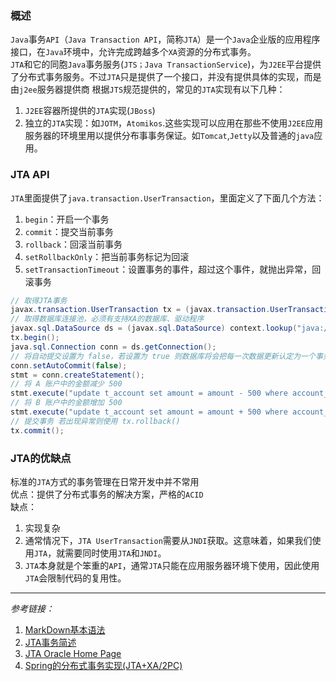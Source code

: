 
### 概述
`Java`事务`API`（`Java Transaction API`，简称`JTA`）是一个`Java`企业版的应用程序接口，在`Java`环境中，允许完成跨越多个`XA`资源的分布式事务。<br/>
`JTA`和它的同胞`Java`事务服务(`JTS；Java TransactionService`)，为`J2EE`平台提供了分布式事务服务。不过`JTA`只是提供了一个接口，并没有提供具体的实现，而是由`j2ee`服务器提供商 根据`JTS`规范提供的，常见的`JTA`实现有以下几种：
1. `J2EE`容器所提供的`JTA`实现(`JBoss`)
2. 独立的`JTA`实现：如`JOTM`，`Atomikos`.这些实现可以应用在那些不使用`J2EE`应用服务器的环境里用以提供分布事事务保证。如`Tomcat`,`Jetty`以及普通的`java`应用。

### JTA API
`JTA`里面提供了`java.transaction.UserTransaction`，里面定义了下面几个方法：
1. `begin`：开启一个事务
2. `commit`：提交当前事务
3. `rollback`：回滚当前事务
4. `setRollbackOnly`：把当前事务标记为回滚
5. `setTransactionTimeout`：设置事务的事件，超过这个事件，就抛出异常，回滚事务

```java
// 取得JTA事务
javax.transaction.UserTransaction tx = (javax.transaction.UserTransaction) context.lookup("java:comp/UserTransaction");
// 取得数据库连接池，必须有支持XA的数据库、驱动程序 
javax.sql.DataSource ds = (javax.sql.DataSource) context.lookup("java:/XAOracleDS");  
tx.begin();
java.sql.Connection conn = ds.getConnection();
// 将自动提交设置为 false，若设置为 true 则数据库将会把每一次数据更新认定为一个事务并自动提交
conn.setAutoCommit(false);
stmt = conn.createStatement(); 
// 将 A 账户中的金额减少 500 
stmt.execute("update t_account set amount = amount - 500 where account_id = 'A'");
// 将 B 账户中的金额增加 500 
stmt.execute("update t_account set amount = amount + 500 where account_id = 'B'");
// 提交事务 若出现异常则使用 tx.rollback()
tx.commit();
```
### JTA的优缺点
标准的`JTA`方式的事务管理在日常开发中并不常用<br/>
优点：提供了分布式事务的解决方案，严格的`ACID`<br/>
缺点：
1. 实现复杂
2. 通常情况下，`JTA UserTransaction`需要从`JNDI`获取。这意味着，如果我们使用`JTA`，就需要同时使用`JTA`和`JNDI`。
3. `JTA`本身就是个笨重的`API`，通常`JTA`只能在应用服务器环境下使用，因此使用`JTA`会限制代码的复用性。

---
*参考链接：*
1. [MarkDown基本语法](https://www.jianshu.com/p/191d1e21f7ed)
2. [JTA事务简述](https://blog.csdn.net/rentuo53/article/details/84923350)
3. [JTA Oracle Home Page](https://www.oracle.com/java/technologies/jta.html)
4. [Spring的分布式事务实现(JTA+XA/2PC)](https://www.jdon.com/48829)


